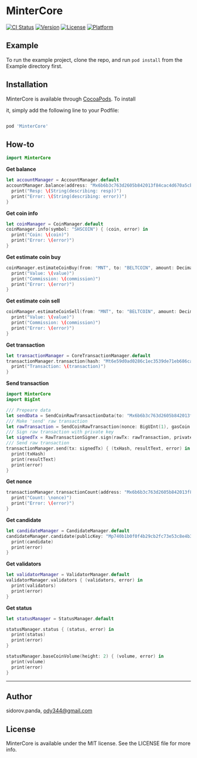 # MinterCore

[![CI Status](http://img.shields.io/travis/MinterTeam/minter-ios-core.svg?style=flat)](https://travis-ci.org/MinterTeam/minter-ios-core)
[![Version](https://img.shields.io/cocoapods/v/MinterCore.svg?style=flat)](http://cocoapods.org/pods/MinterCore)
[![License](https://img.shields.io/cocoapods/l/MinterCore.svg?style=flat)](http://cocoapods.org/pods/MinterCore)
[![Platform](https://img.shields.io/cocoapods/p/MinterCore.svg?style=flat)](http://cocoapods.org/pods/MinterCore)

## Example

To run the example project, clone the repo, and run `pod install` from the Example directory first.

## Installation


MinterCore is available through [CocoaPods](http://cocoapods.org). To install

it, simply add the following line to your Podfile:


```ruby

pod 'MinterCore'

```

## How-to

```swift
import MinterCore
```

**Get balance**
```swift
let accountManager = AccountManager.default
accountManager.balance(address: "Mx6b6b3c763d2605b842013f84cac4d670a5cb463d") { (resp, error) in
  print("Resp: \(String(describing: resp))")
  print("Error: \(String(describing: error))")
}
```
**Get coin info**
```swift
let coinManager = CoinManager.default
coinManager.info(symbol: "SHSCOIN") { (coin, error) in
  print("Coin: \(coin)")
  print("Error: \(error)")
}
```

**Get estimate coin buy**
```swift
coinManager.estimateCoinBuy(from: "MNT", to: "BELTCOIN", amount: Decimal(string: "10000000000000")!) { (value, commission, error) in
  print("Value: \(value)")
  print("Commission: \(commission)")
  print("Error: \(error)")
}
```

**Get estimate coin sell**
```swift
coinManager.estimateCoinSell(from: "MNT", to: "BELTCOIN", amount: Decimal(string: "10000000000000")!) { (value, commission, error) in
  print("Value: \(value)")
  print("Commission: \(commission)")
  print("Error: \(error)")
}
```

**Get transaction**
```swift
let transactionManager = CoreTransactionManager.default
transactionManager.transaction(hash: "Mt6e59d0ad0286c1ec3539de71eb686cad42e7c741") { (transaction, error) in
  print("Transaction: \(transaction)")
}
```

**Send transaction**
```swift
import MinterCore
import BigInt
```
```swift
/// Prepeare data
let sendData = SendCoinRawTransactionData(to: "Mx6b6b3c763d2605b842013f84cac4d670a5cb463d", value: BigUInt(decimal: 1 * TransactionCoinFactorDecimal)!, coin: "MNT").encode()
/// Make 'send' raw transaction
let rawTransaction = SendCoinRawTransaction(nonce: BigUInt(1), gasCoin: "MNT", data: sendData!)
/// Sign raw transaction with private key
let signedTx = RawTransactionSigner.sign(rawTx: rawTransaction, privateKey: "8da1c947b489399a5b07b6bd3d9bb41f7647bb01a28303431b6993a8092f0bed")!
/// Send raw transaction
transactionManager.send(tx: signedTx) { (txHash, resultText, error) in
  print(txHash)
  print(resultText)
  print(error)
}
```

**Get nonce**
```swift
transactionManager.transactionCount(address: "Mx6b6b3c763d2605b842013f84cac4d670a5cb463d") { (nonce, error) in
  print("Count: \nonce)")
  print("Error: \(error)")
}
```

**Get candidate**
```swift
let candidateManager = CandidateManager.default
candidateManager.candidate(publicKey: "Mp740b1b0f0f4b29cb2fc73e53c8e4b34966a89a97d4e1b86903db6ca2cc1c1596") { (candidate, error) in
  print(candidate)
  print(error)
}
```

**Get validators**
```swift
let validatorManager = ValidatorManager.default
validatorManager.validators { (validators, error) in
  print(validators)
  print(error)			
}
```

**Get status**
```swift
let statusManager = StatusManager.default

statusManager.status { (status, error) in
  print(status)
  print(error)
}

statusManager.baseCoinVolume(height: 2) { (volume, error) in
  print(volume)
  print(error)
}
```

****

## Author

sidorov.panda, ody344@gmail.com


## License


MinterCore is available under the MIT license. See the LICENSE file for more info.
